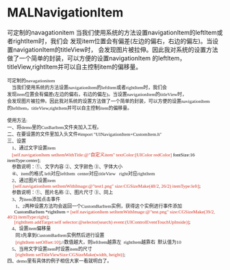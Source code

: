 MALNavigationItem
=================

可定制的navagationitem
    当我们使用系统的方法设置navigationItem的leftItem或者rightItem时，我们会
发现item位置会有偏差(左边的偏右，右边的偏左)。当设置navigationItem的titleView时，
会发现图片被拉伸。因此我对系统的设置方法做了一个简单的封装，可以方便的设置navigationItem
的leftItem，titleView,rightItem并可以自主控制item的偏移量。

<p style="margin: 0px; font-size: 11px; line-height: normal; font-family: Menlo;"><span style="font-family: 'Heiti SC Light';">可定制的</span>navagationitem</p>
<p style="margin: 0px; font-size: 11px; line-height: normal; font-family: Menlo;">&nbsp; &nbsp; <span style="font-family: 'Heiti SC Light';">当我们使用系统的方法设置</span>navigationItem<span style="font-family: 'Heiti SC Light';">的</span>leftItem<span style="font-family: 'Heiti SC Light';">或者</span>rightItem<span style="font-family: 'Heiti SC Light';">时，我们会</span></p>
<p style="margin: 0px; font-size: 11px; line-height: normal; font-family: Menlo;"><span style="font-family: 'Heiti SC Light';">发现</span>item<span style="font-family: 'Heiti SC Light';">位置会有偏差</span>(<span style="font-family: 'Heiti SC Light';">左边的偏右，右边的偏左</span>)<span style="font-family: 'Heiti SC Light';">。当设置</span>navigationItem<span style="font-family: 'Heiti SC Light';">的</span>titleView<span style="font-family: 'Heiti SC Light';">时，</span></p>
<p style="margin: 0px; font-size: 11px; line-height: normal; font-family: 'Heiti SC Light';">会发现图片被拉伸。因此我对系统的设置方法做了一个简单的封装，可以方便的设置<span style="font-family: Menlo;">navigationItem</span></p>
<p style="margin: 0px; font-size: 11px; line-height: normal; font-family: Menlo;"><span style="font-family: 'Heiti SC Light';">的</span>leftItem<span style="font-family: 'Heiti SC Light';">，</span>titleView,rightItem<span style="font-family: 'Heiti SC Light';">并可以自主控制</span>item<span style="font-family: 'Heiti SC Light';">的偏移量。</span></p>
<p style="margin: 0px; font-size: 11px; line-height: normal; font-family: Menlo; min-height: 13px;"><br></p>
<p style="margin: 0px; font-size: 11px; line-height: normal; font-family: 'Heiti SC Light';">使用方法<span style="font-family: Menlo;">:</span></p>
<p style="margin: 0px; font-size: 11px; line-height: normal; font-family: Menlo;"><span style="font-family: 'Heiti SC Light';">一、将</span>demo<span style="font-family: 'Heiti SC Light';">里的</span>CusBarItem<span style="font-family: 'Heiti SC Light';">文件夹加入工程。</span></p>
<p style="margin: 0px; font-size: 11px; line-height: normal; font-family: Menlo;"><span style="font-family: 'Heiti SC Light';">二、在要设置的文件里加入头文件</span>#import "UINavigationItem+CustomItem.h"</p>
<p style="margin: 0px; font-size: 11px; line-height: normal; font-family: 'Heiti SC Light';">三、设置</p>
<p style="margin: 0px; font-size: 11px; line-height: normal; font-family: Menlo;">&nbsp; &nbsp; 1<span style="font-family: 'Heiti SC Light';">、通过文字设置</span>item</p>
<p style="margin: 0px; font-size: 11px; line-height: normal; font-family: Menlo; color: rgb(209, 47, 27);"><span style="color: #000000">&nbsp; &nbsp; </span>[self.navigationItem setItemWithTitle:@"<span style="font-family: 'Heiti SC Light';">自定义</span>item" textColor:[UIColor redColor]<span style="color: #000000"> fontSize:16 itemType:center];</span></p>
<p style="margin: 0px; font-size: 11px; line-height: normal; font-family: 'Heiti SC Light';"><span style="font-family: Menlo;">&nbsp; &nbsp; </span>参数说明：①、文字内容<span style="font-family: Menlo;"> </span>②、文字颜色<span style="font-family: Menlo;"> </span>③、字体大小<span style="font-family: Menlo;">&nbsp;</span></p>
<p style="margin: 0px; font-size: 11px; line-height: normal; font-family: Menlo;">&nbsp; &nbsp; <span style="font-family: 'Heiti SC Light';">④、</span>item<span style="font-family: 'Heiti SC Light';">的格式</span> left<span style="font-family: 'Heiti SC Light';">对应</span>leftItem&nbsp; center<span style="font-family: 'Heiti SC Light';">对应</span>titleView &nbsp; right<span style="font-family: 'Heiti SC Light';">对应</span>rightItem</p>
<p style="margin: 0px; font-size: 11px; line-height: normal; font-family: Menlo;">&nbsp; &nbsp; 2<span style="font-family: 'Heiti SC Light';">、通过图片设置</span>item</p>
<p style="margin: 0px; font-size: 11px; line-height: normal; font-family: Menlo; color: rgb(209, 47, 27);"><span style="color: #000000">&nbsp;&nbsp; &nbsp; </span>[self.navigationItem setItemWithImage:@"test1.png" size:CGSizeMake(48/2, 26/2) itemType:left]<span style="color: #000000">;</span></p>
<p style="margin: 0px; font-size: 11px; line-height: normal; font-family: 'Heiti SC Light';"><span style="font-family: Menlo;">&nbsp; &nbsp; </span>参数说明：①、图片名称<span style="font-family: Menlo;"> </span>②、图片尺寸<span style="font-family: Menlo;"> </span>③、同上</p>
<p style="margin: 0px; font-size: 11px; line-height: normal; font-family: Menlo;">&nbsp; &nbsp; 3<span style="font-family: 'Heiti SC Light';">、为</span>item<span style="font-family: 'Heiti SC Light';">添加点击事件</span></p>
<p style="margin: 0px; font-size: 11px; line-height: normal; font-family: 'Heiti SC Light';"><span style="font-family: Menlo;">&nbsp;&nbsp; &nbsp; &nbsp; 1</span>、<span style="font-family: Menlo;">2</span>两种设置方法均会返回一个<span style="font-family: Menlo;">CustomBarItem</span>实例，获得这个实例进行事件添加</p>
<p style="margin: 0px; font-size: 11px; line-height: normal; font-family: Menlo; color: rgb(209, 47, 27);"><span style="color: #000000">&nbsp; &nbsp; &nbsp; CustomBarItem *rightItem = </span>[self.navigationItem setItemWithImage:@"test.png" size:CGSizeMake(39/2, 40/2) itemType:right]<span style="color: #000000">;</span></p>
<p style="margin: 0px; font-size: 11px; line-height: normal; font-family: Menlo; color: rgb(209, 47, 27);"><span style="color: #000000">&nbsp; &nbsp; &nbsp; </span>[rightItem addTarget:self selector:@selector(search) event:(UIControlEventTouchUpInside)]<span style="color: #000000">;</span></p>
<p style="margin: 0px; font-size: 11px; line-height: normal; font-family: Menlo;">&nbsp; &nbsp; 4<span style="font-family: 'Heiti SC Light';">、设置</span>item<span style="font-family: 'Heiti SC Light';">偏移量</span></p>
<p style="margin: 0px; font-size: 11px; line-height: normal; font-family: Menlo;">&nbsp;&nbsp; &nbsp; &nbsp; <span style="font-family: 'Heiti SC Light';">同</span>3<span style="font-family: 'Heiti SC Light';">先拿到</span>CustomBarItem<span style="font-family: 'Heiti SC Light';">实例然后进行设置</span></p>
<p style="margin: 0px; font-size: 11px; line-height: normal; font-family: Menlo;">&nbsp;&nbsp; &nbsp; &nbsp; <span style="color: #d12f1b">[rightItem setOffset:10]</span>;//<span style="font-family: 'Heiti SC Light';">数值越大，则</span>leftItem<span style="font-family: 'Heiti SC Light';">越靠左</span>&nbsp; rightItem<span style="font-family: 'Heiti SC Light';">越靠右</span>&nbsp; <span style="font-family: 'Heiti SC Light';">默认值为</span>10</p>
<p style="margin: 0px; font-size: 11px; line-height: normal; font-family: Menlo;">&nbsp; &nbsp; 5<span style="font-family: 'Heiti SC Light';">、当用文字设置</span>item<span style="font-family: 'Heiti SC Light';">时设置</span>item<span style="font-family: 'Heiti SC Light';">的尺寸</span></p>
<p style="margin: 0px; font-size: 11px; line-height: normal; font-family: Menlo; color: rgb(209, 47, 27);"><span style="color: #000000">&nbsp;&nbsp; &nbsp; &nbsp; </span>[rightItem setTitleViewSize:CGSizeMake(width, height)]<span style="color: #000000">;</span></p>
<p style="margin: 0px; font-size: 11px; line-height: normal; font-family: 'Heiti SC Light';">四、<span style="font-family: Menlo;">demo</span>里有具体的例子相信大家一看就明白了。<span id="_editor_bookmark_start_0" style="display: none; line-height: 0px;">‍</span></p>